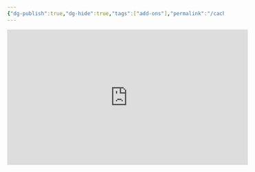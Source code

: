 ```yaml
---
{"dg-publish":true,"dg-hide":true,"tags":["add-ons"],"permalink":"/cach-cai-addons-tren-hocanki-com-mau/","hide":true,"dgPassFrontmatter":true}
---
```



<iframe width="560" height="315" src="https://www.youtube.com/embed/NUtMVm-eCX8?si=NqvKbLCxmM1eFN_o" title="YouTube video player" frameborder="0" allow="accelerometer; autoplay; clipboard-write; encrypted-media; gyroscope; picture-in-picture; web-share" allowfullscreen></iframe>